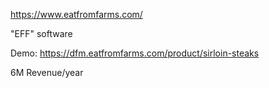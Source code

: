 https://www.eatfromfarms.com/

"EFF" software

Demo: https://dfm.eatfromfarms.com/product/sirloin-steaks

6M Revenue/year
